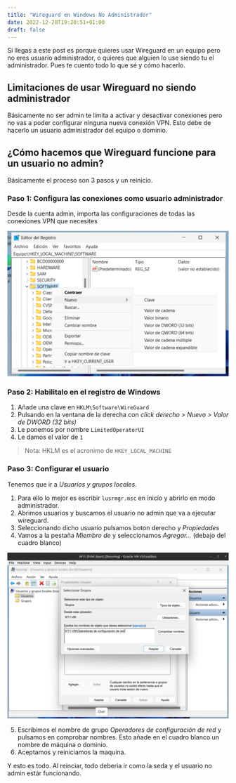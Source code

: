 ```yaml
---
title: "Wireguard en Windows No Administrador"
date: 2022-12-20T19:20:51+01:00
draft: false
---
```


Si llegas a este post es porque quieres usar Wireguard en un equipo pero no eres usuario administrador, o quieres que alguien lo use siendo tu el administrador. Pues te cuento todo lo que sé y cómo hacerlo.

## Limitaciones de usar Wireguard no siendo administrador
Básicamente no ser admin te limita a activar y desactivar conexiones pero no vas a poder configurar ninguna nueva conexión VPN. Esto debe de hacerlo un usuario administrador del equipo o dominio.

## ¿Cómo hacemos que Wireguard funcione para un usuario no admin?
Básicamente el proceso son 3 pasos y un reinicio.

### Paso 1: Configura las conexiones como usuario administrador
Desde la cuenta admin, importa las configuraciones de todas las conexiones VPN que necesites

![registro de windows](images/registro.webp)

### Paso 2: Habilitalo en el registro de Windows
1. Añade una clave en `HKLM\Software\WireGuard`
2. Pulsando en la ventana de la derecha con *click derecho > Nuevo > Valor de DWORD (32 bits)*
3. Le ponemos por nombre `LimitedOperatorUI`
4. Le damos el valor de `1`
> Nota: HKLM es el acronimo de `HKEY_LOCAL_MACHINE`

### Paso 3: Configurar el usuario
Tenemos que ir a *Usuarios y grupos locales*. 

1. Para ello lo mejor es escribir `lusrmgr.msc` en inicio y abrirlo en modo administrador.
2. Abrimos usuarios y buscamos el usuario no admin que va a ejecutar wireguard.
3. Seleccionando dicho usuario pulsamos boton derecho y *Propiedades*
4. Vamos a la pestaña *Miembro de* y seleccionamos *Agregar...* (debajo del cuadro blanco)

![añadir grupo a usuario](images/grupo.webp)

5. Escribimos el nombre de grupo *Operadores de configuración de red* y pulsamos en comprobar nombres. Esto añade en el cuadro blanco un nombre de máquina o dominio.
6. Aceptamos y reiniciamos la maquina.

Y esto es todo. Al reinciar, todo deberia ir como la seda y el usuario no admin estár funcionando.
